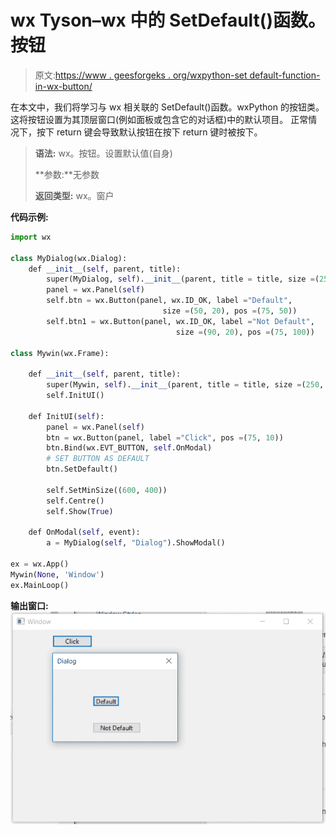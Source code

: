 # wx Tyson–wx 中的 SetDefault()函数。按钮

> 原文:[https://www . geesforgeks . org/wxpython-set default-function-in-wx-button/](https://www.geeksforgeeks.org/wxpython-setdefault-function-in-wx-button/)

在本文中，我们将学习与 wx 相关联的 SetDefault()函数。wxPython 的按钮类。这将按钮设置为其顶层窗口(例如面板或包含它的对话框)中的默认项目。
正常情况下，按下 return 键会导致默认按钮在按下 return 键时被按下。

> **语法:** wx。按钮。设置默认值(自身)
> 
> **参数:**无参数
> 
> **返回类型:** wx。窗户

**代码示例:**

```py
import wx

class MyDialog(wx.Dialog):
    def __init__(self, parent, title):
        super(MyDialog, self).__init__(parent, title = title, size =(250, 175))
        panel = wx.Panel(self)
        self.btn = wx.Button(panel, wx.ID_OK, label ="Default",
                                  size =(50, 20), pos =(75, 50))
        self.btn1 = wx.Button(panel, wx.ID_OK, label ="Not Default",
                                     size =(90, 20), pos =(75, 100))

class Mywin(wx.Frame):

    def __init__(self, parent, title):
        super(Mywin, self).__init__(parent, title = title, size =(250, 150))
        self.InitUI()

    def InitUI(self):
        panel = wx.Panel(self)
        btn = wx.Button(panel, label ="Click", pos =(75, 10))
        btn.Bind(wx.EVT_BUTTON, self.OnModal)
        # SET BUTTON AS DEFAULT
        btn.SetDefault()

        self.SetMinSize((600, 400))
        self.Centre()
        self.Show(True)

    def OnModal(self, event):
        a = MyDialog(self, "Dialog").ShowModal()

ex = wx.App()
Mywin(None, 'Window')
ex.MainLoop()
```

**输出窗口:**
![](img/a10013e64025dd8a993de39dc85adc38.png)